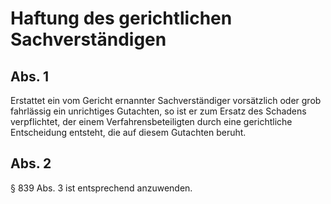 # Haftung des gerichtlichen Sachverständigen



## Abs. 1

 Erstattet ein vom Gericht ernannter Sachverständiger vorsätzlich oder grob fahrlässig ein unrichtiges Gutachten, so ist er zum Ersatz des Schadens verpflichtet, der einem Verfahrensbeteiligten durch eine gerichtliche Entscheidung entsteht, die auf diesem Gutachten beruht.

## Abs. 2

 § 839 Abs. 3 ist entsprechend anzuwenden. 

